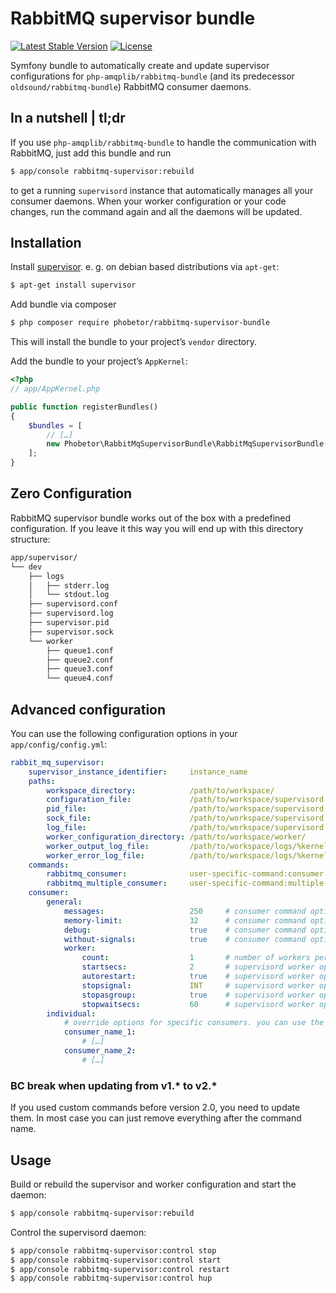 RabbitMQ supervisor bundle
==========================

[![Latest Stable Version](https://poser.pugx.org/phobetor/rabbitmq-supervisor-bundle/v/stable.png)](https://packagist.org/packages/phobetor/rabbitmq-supervisor-bundle) [![License](https://poser.pugx.org/phobetor/rabbitmq-supervisor-bundle/license.png)](https://packagist.org/packages/phobetor/rabbitmq-supervisor-bundle)

Symfony bundle to automatically create and update supervisor configurations for `php-amqplib/rabbitmq-bundle` (and its predecessor `oldsound/rabbitmq-bundle`) RabbitMQ consumer daemons.

## In a nutshell | tl;dr

If you use `php-amqplib/rabbitmq-bundle` to handle the communication with RabbitMQ, just add this bundle and run
```sh
$ app/console rabbitmq-supervisor:rebuild
```
to get a running `supervisord` instance that automatically manages all your consumer daemons.
When your worker configuration or your code changes, run the command again and all the daemons will be updated.

## Installation

Install [supervisor](http://supervisord.org/). e. g. on debian based distributions via `apt-get`:
```sh
$ apt-get install supervisor
```

Add bundle via composer
```sh
$ php composer require phobetor/rabbitmq-supervisor-bundle
```
This will install the bundle to your project’s `vendor` directory.

Add the bundle to your project’s `AppKernel`:
```php
<?php
// app/AppKernel.php

public function registerBundles()
{
    $bundles = [
        // […]
        new Phobetor\RabbitMqSupervisorBundle\RabbitMqSupervisorBundle(),
    ];
}
```

## Zero Configuration

RabbitMQ supervisor bundle works out of the box with a predefined configuration. If you leave it this way you will end
up with this directory structure:
```sh
app/supervisor/
└── dev
    ├── logs
    │   ├── stderr.log
    │   └── stdout.log
    ├── supervisord.conf
    ├── supervisord.log
    ├── supervisor.pid
    ├── supervisor.sock
    └── worker
        ├── queue1.conf
        ├── queue2.conf
        ├── queue3.conf
        └── queue4.conf
```

## Advanced configuration

You can use the following configuration options in your `app/config/config.yml`:
```yml
rabbit_mq_supervisor:
    supervisor_instance_identifier:     instance_name
    paths:
        workspace_directory:            /path/to/workspace/
        configuration_file:             /path/to/workspace/supervisord.conf
        pid_file:                       /path/to/workspace/supervisord.pid
        sock_file:                      /path/to/workspace/supervisord.sock
        log_file:                       /path/to/workspace/supervisord.log
        worker_configuration_directory: /path/to/workspace/worker/
        worker_output_log_file:         /path/to/workspace/logs/%kernel.environment%.log
        worker_error_log_file:          /path/to/workspace/logs/%kernel.environment%.log
    commands:
        rabbitmq_consumer:              user-specific-command:consumer
        rabbitmq_multiple_consumer:     user-specific-command:multiple-consumer
    consumer:
        general:
            messages:                   250     # consumer command option: messages to consume
            memory-limit:               32      # consumer command option: allowed memory for this process
            debug:                      true    # consumer command option: enable debugging
            without-signals:            true    # consumer command option: disable catching of system signals
            worker:
                count:                  1       # number of workers per consumer
                startsecs:              2       # supervisord worker option: seconds to consider program running
                autorestart:            true    # supervisord worker option: if supervisord should restarted program automatically
                stopsignal:             INT     # supervisord worker option: the signal used to kill the program
                stopasgroup:            true    # supervisord worker option: if whole process group should be stopped
                stopwaitsecs:           60      # supervisord worker option: seconds to wait after stop signal before sending kill signal
        individual:
            # override options for specific consumers. you can use the same options for any consumer as in consumer.general
            consumer_name_1:
                # […]
            consumer_name_2:
                # […]
```

### BC break when updating from v1.* to v2.*
If you used custom commands before version 2.0, you need to update them. In most case you can just remove everything
after the command name.

## Usage

Build or rebuild the supervisor and worker configuration and start the daemon:
```sh
$ app/console rabbitmq-supervisor:rebuild
```

Control the supervisord daemon:
```sh
$ app/console rabbitmq-supervisor:control stop
$ app/console rabbitmq-supervisor:control start
$ app/console rabbitmq-supervisor:control restart
$ app/console rabbitmq-supervisor:control hup
```
